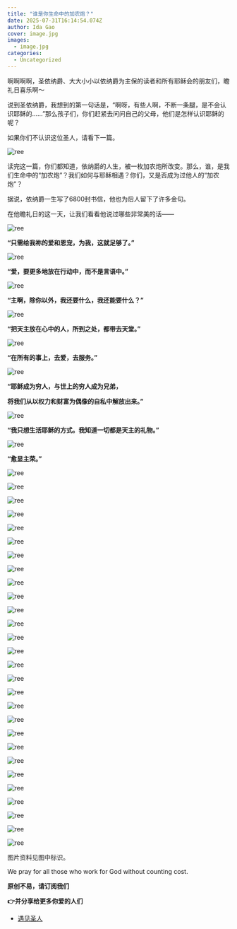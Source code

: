 ```yaml
---
title: "谁是你生命中的加农炮？"
date: 2025-07-31T16:14:54.074Z
author: Ida Gao
cover: image.jpg
images:
  - image.jpg
categories:
  - Uncategorized
---
```


啊啊啊啊，圣依纳爵、大大小小以依纳爵为主保的读者和所有耶稣会的朋友们，瞻礼日喜乐啊～  

<!--more-->

说到圣依纳爵，我想到的第一句话是，“啊呀，有些人啊，不断一条腿，是不会认识耶稣的……”那么孩子们，你们赶紧去问问自己的父母，他们是怎样认识耶稣的呢？

  

如果你们不认识这位圣人，请看下一篇。

![ree](https://static.wixstatic.com/media/ec8b63_37d16caf58654eceaf06146e2b0d06c6~mv2.jpg)

读完这一篇，你们都知道，依纳爵的人生，被一枚加农炮所改变。那么，谁，是我们生命中的“加农炮”？我们如何与耶稣相遇？你们，又是否成为过他人的“加农炮”？

  

据说，依纳爵一生写了6800封书信，他也为后人留下了许多金句。

  

在他瞻礼日的这一天，让我们看看他说过哪些非常美的话——

![ree](https://static.wixstatic.com/media/ec8b63_06f5ca64f6f54777904696a43fd5927e~mv2.jpg)

**“只需给我祢的爱和恩宠，为我，这就足够了。”**

![ree](https://static.wixstatic.com/media/ec8b63_c5a8a79db9874a048f37b34ac076900b~mv2.jpg)

**“爱，要更多地放在行动中，而不是言语中。”**

![ree](https://static.wixstatic.com/media/ec8b63_02bab1c95fda41c68f209d247b82add3~mv2.jpg)

**“主啊，除你以外，我还要什么，我还能要什么？”**

![ree](https://static.wixstatic.com/media/ec8b63_869f10806ba849e0be1c176dae0e3323~mv2.jpg)

**“把天主放在心中的人，所到之处，都带去天堂。”**

![ree](https://static.wixstatic.com/media/ec8b63_1fcccdc51d7c419f8050e9545f8b11db~mv2.jpg)

**“在所有的事上，去爱，去服务。”**

![ree](https://static.wixstatic.com/media/ec8b63_9c509fa03dfe49babf31231e2e5970ed~mv2.jpg)

**“耶稣成为穷人，与世上的穷人成为兄弟，**

**将我们从以权力和财富为偶像的自私中解放出来。”**

![ree](https://static.wixstatic.com/media/ec8b63_9caa43f3b0384ba381422711b4fa1fe3~mv2.jpg)

**“我只想生活耶稣的方式。我知道一切都是天主的礼物。”**

![ree](https://static.wixstatic.com/media/ec8b63_23c0af74dca5472fb38ab269e6c3ffcf~mv2.jpg)

**“愈显主荣。”**

![ree](https://static.wixstatic.com/media/ec8b63_fea3c4895a804c14a0b781046bd76ac6~mv2.jpg)

![ree](https://static.wixstatic.com/media/ec8b63_5d6c9b1bb3774887979ac3c2a37a0c67~mv2.jpg)

![ree](https://static.wixstatic.com/media/ec8b63_563ee22b184c44028b346cf783f0db5e~mv2.jpg)

![ree](https://static.wixstatic.com/media/ec8b63_6e23909241cb4c048bf3584775818a45~mv2.jpg)

![ree](https://static.wixstatic.com/media/ec8b63_5dd98a81250b4be9920df5d568ca72c5~mv2.jpg)

![ree](https://static.wixstatic.com/media/ec8b63_3d87f72d228548cc9a27fe3b5014d620~mv2.jpg)

![ree](https://static.wixstatic.com/media/ec8b63_8aad19243fe849509abcde3f2201cdc3~mv2.jpg)

![ree](https://static.wixstatic.com/media/ec8b63_1606fc39b9fa45f0a54c4d183f4ee970~mv2.jpg)

![ree](https://static.wixstatic.com/media/ec8b63_36104fc8b1de4c2c97d6ebafc6db42e5~mv2.jpg)

![ree](https://static.wixstatic.com/media/ec8b63_58687f9ffd0c47c294cb8816b73f58ca~mv2.jpg)

![ree](https://static.wixstatic.com/media/ec8b63_295e00e4c10e4f77a196c8d2ce1a5d3d~mv2.jpg)

![ree](https://static.wixstatic.com/media/ec8b63_094f4b5a243a4b8ca5d52551c497deb3~mv2.jpg)

![ree](https://static.wixstatic.com/media/ec8b63_82c39740a3d841c28d38aec265f19ace~mv2.jpg)

![ree](https://static.wixstatic.com/media/ec8b63_533d0bbef0d94f5cbd601213bafdd6af~mv2.jpg)

![ree](https://static.wixstatic.com/media/ec8b63_e6ed4201b79647229043d9a2a630d12d~mv2.jpg)

![ree](https://static.wixstatic.com/media/ec8b63_e7d3bdd1c8664070aed736d43a6c1a40~mv2.jpg)

![ree](https://static.wixstatic.com/media/ec8b63_bc0d3df351574b5da94cb205bd86f131~mv2.jpg)

![ree](https://static.wixstatic.com/media/ec8b63_2fd7e28c3281426891380ef9196e5605~mv2.jpg)

![ree](https://static.wixstatic.com/media/ec8b63_9c0594f8c5e64ae4ab723bc6eddcc0a1~mv2.jpg)

![ree](https://static.wixstatic.com/media/ec8b63_0b5bc5d2f79647baafe7b03913c27fa2~mv2.jpg)

![ree](https://static.wixstatic.com/media/ec8b63_b51aa19b01fc41179bdefd613fc0f761~mv2.jpg)

![ree](https://static.wixstatic.com/media/ec8b63_41616c71c02c435b865ecad97937194b~mv2.jpg)

![ree](https://static.wixstatic.com/media/ec8b63_c6261c2ae3ef41f88c6008f14bfb2d57~mv2.jpg)

![ree](https://static.wixstatic.com/media/ec8b63_ff235f33189e4c6a8b4e915c417eb1e8~mv2.jpg)

![ree](https://static.wixstatic.com/media/ec8b63_cf57fd5d162b42198d740d937202d78e~mv2.jpg)

![ree](https://static.wixstatic.com/media/ec8b63_43c26fa14216476aa19674463e9ca972~mv2.jpg)

![ree](https://static.wixstatic.com/media/ec8b63_0297cc4cc5db4c28983219479f936f3c~mv2.jpg)

![ree](https://static.wixstatic.com/media/ec8b63_d03bf4fd71bc44f9af05dad22ba1ed6e~mv2.jpg)

  

  

图片资料见图中标识。

We pray for all those who work for God without counting cost.

**原创不易，请订阅我们**

**👉并分享给更多你爱的人们**

*   [遇见圣人](https://www.urloveinme.com/首頁/categories/遇见圣人)
